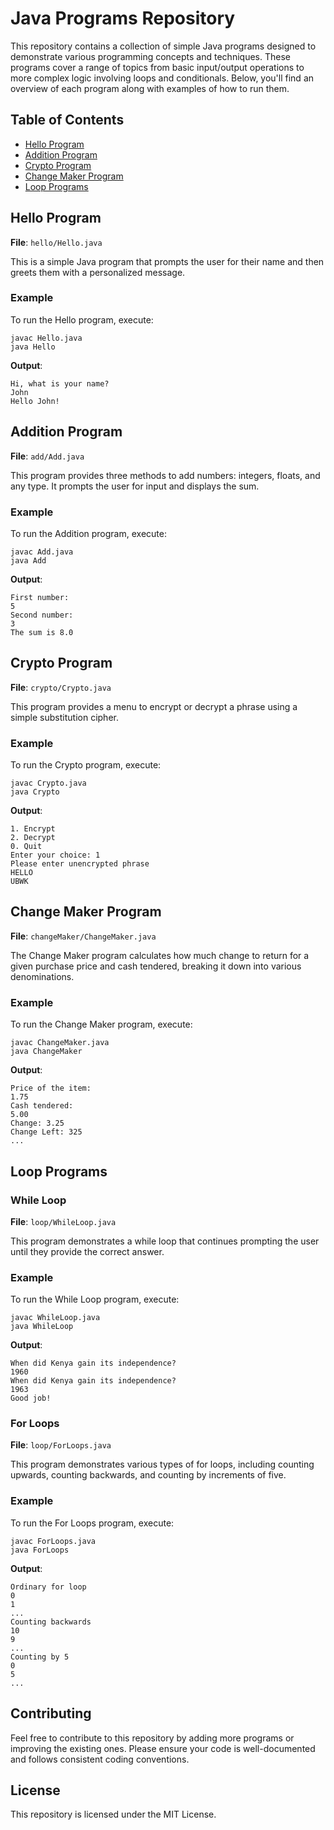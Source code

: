 # Java Programs Repository

This repository contains a collection of simple Java programs designed to demonstrate various programming concepts and techniques. These programs cover a range of topics from basic input/output operations to more complex logic involving loops and conditionals. Below, you'll find an overview of each program along with examples of how to run them.

## Table of Contents

- [Hello Program](#hello-program)
- [Addition Program](#addition-program)
- [Crypto Program](#crypto-program)
- [Change Maker Program](#change-maker-program)
- [Loop Programs](#loop-programs)

## Hello Program

**File**: `hello/Hello.java`

This is a simple Java program that prompts the user for their name and then greets them with a personalized message.

### Example

To run the Hello program, execute:

```shell
javac Hello.java
java Hello
```

**Output**:

```
Hi, what is your name?
John
Hello John!
```

## Addition Program

**File**: `add/Add.java`

This program provides three methods to add numbers: integers, floats, and any type. It prompts the user for input and displays the sum.

### Example

To run the Addition program, execute:

```shell
javac Add.java
java Add
```

**Output**:

```
First number:
5
Second number:
3
The sum is 8.0
```

## Crypto Program

**File**: `crypto/Crypto.java`

This program provides a menu to encrypt or decrypt a phrase using a simple substitution cipher.

### Example

To run the Crypto program, execute:

```shell
javac Crypto.java
java Crypto
```

**Output**:

```
1. Encrypt
2. Decrypt
0. Quit
Enter your choice: 1
Please enter unencrypted phrase
HELLO
UBWK
```

## Change Maker Program

**File**: `changeMaker/ChangeMaker.java`

The Change Maker program calculates how much change to return for a given purchase price and cash tendered, breaking it down into various denominations.

### Example

To run the Change Maker program, execute:

```shell
javac ChangeMaker.java
java ChangeMaker
```

**Output**:

```
Price of the item:
1.75
Cash tendered:
5.00
Change: 3.25
Change Left: 325
...
```

## Loop Programs

### While Loop

**File**: `loop/WhileLoop.java`

This program demonstrates a while loop that continues prompting the user until they provide the correct answer.

### Example

To run the While Loop program, execute:

```shell
javac WhileLoop.java
java WhileLoop
```

**Output**:

```
When did Kenya gain its independence?
1960
When did Kenya gain its independence?
1963
Good job!
```

### For Loops

**File**: `loop/ForLoops.java`

This program demonstrates various types of for loops, including counting upwards, counting backwards, and counting by increments of five.

### Example

To run the For Loops program, execute:

```shell
javac ForLoops.java
java ForLoops
```

**Output**:

```
Ordinary for loop
0
1
...
Counting backwards
10
9
...
Counting by 5
0
5
...
```

## Contributing

Feel free to contribute to this repository by adding more programs or improving the existing ones. Please ensure your code is well-documented and follows consistent coding conventions.

## License

This repository is licensed under the MIT License.
